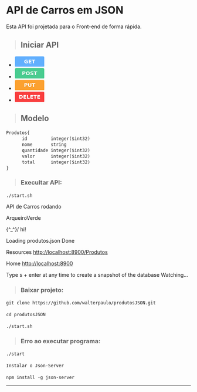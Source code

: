# API de Carros em JSON

Esta API foi projetada para o Front-end de forma rápida.

>## Iniciar API

* ![**GET**](./img/get.png)
* ![**POST**](./img/post.png)
* ![**PUT**](./img/put.png)
* ![**DELETE**](./img/delete.png)


>## Modelo
```
Produtos{
      id	     integer($int32)
      nome	     string
      quantidade integer($int32)
      valor	     integer($int32)
      total	     integer($int32)
}
```


> ### Execultar API:
```
./start.sh
```

API de Carros rodando

ArqueiroVerde

  \{^_^}/ hi!

  Loading produtos.json
  Done

  Resources
  [http://localhost:8900/Produtos](http://localhost:8900/Produtos)

  Home
  [http://localhost:8900](http://localhost:8900)

  Type s + enter at any time to create a snapshot of the database
  Watching...



> ### Baixar projeto:
```
git clone https://github.com/walterpaulo/produtosJSON.git

cd produtosJSON

./start.sh
```
> ### Erro ao executar programa:
```
./start

Instalar o Json-Server

npm install -g json-server
```

***



